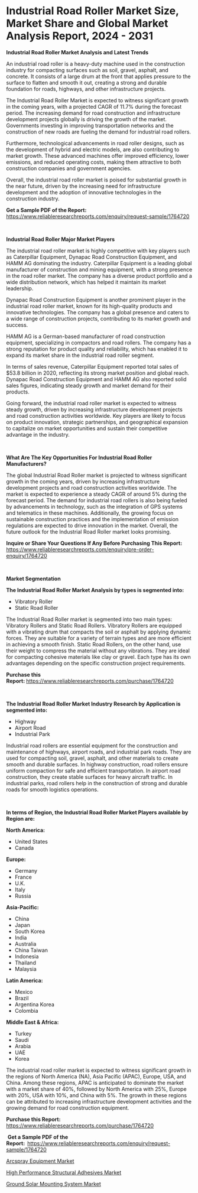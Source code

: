 <p><h1>Industrial Road Roller Market Size, Market Share and Global Market Analysis Report, 2024 - 2031</h1></p><p><strong>Industrial Road Roller Market Analysis and Latest Trends</strong></p>
<p><p>An industrial road roller is a heavy-duty machine used in the construction industry for compacting surfaces such as soil, gravel, asphalt, and concrete. It consists of a large drum at the front that applies pressure to the surface to flatten and smooth it out, creating a strong and durable foundation for roads, highways, and other infrastructure projects.</p><p>The Industrial Road Roller Market is expected to witness significant growth in the coming years, with a projected CAGR of 11.7% during the forecast period. The increasing demand for road construction and infrastructure development projects globally is driving the growth of the market. Governments investing in improving transportation networks and the construction of new roads are fueling the demand for industrial road rollers.</p><p>Furthermore, technological advancements in road roller designs, such as the development of hybrid and electric models, are also contributing to market growth. These advanced machines offer improved efficiency, lower emissions, and reduced operating costs, making them attractive to both construction companies and government agencies.</p><p>Overall, the industrial road roller market is poised for substantial growth in the near future, driven by the increasing need for infrastructure development and the adoption of innovative technologies in the construction industry.</p></p>
<p><strong>Get a Sample PDF of the Report:&nbsp;</strong> <a href="https://www.reliableresearchreports.com/enquiry/request-sample/1764720">https://www.reliableresearchreports.com/enquiry/request-sample/1764720</a></p>
<p>&nbsp;</p>
<p><strong>Industrial Road Roller Major Market Players</strong></p>
<p><p>The industrial road roller market is highly competitive with key players such as Caterpillar Equipment, Dynapac Road Construction Equipment, and HAMM AG dominating the industry. Caterpillar Equipment is a leading global manufacturer of construction and mining equipment, with a strong presence in the road roller market. The company has a diverse product portfolio and a wide distribution network, which has helped it maintain its market leadership.</p><p>Dynapac Road Construction Equipment is another prominent player in the industrial road roller market, known for its high-quality products and innovative technologies. The company has a global presence and caters to a wide range of construction projects, contributing to its market growth and success.</p><p>HAMM AG is a German-based manufacturer of road construction equipment, specializing in compactors and road rollers. The company has a strong reputation for product quality and reliability, which has enabled it to expand its market share in the industrial road roller segment.</p><p>In terms of sales revenue, Caterpillar Equipment reported total sales of $53.8 billion in 2020, reflecting its strong market position and global reach. Dynapac Road Construction Equipment and HAMM AG also reported solid sales figures, indicating steady growth and market demand for their products.</p><p>Going forward, the industrial road roller market is expected to witness steady growth, driven by increasing infrastructure development projects and road construction activities worldwide. Key players are likely to focus on product innovation, strategic partnerships, and geographical expansion to capitalize on market opportunities and sustain their competitive advantage in the industry.</p></p>
<p>&nbsp;</p>
<p><strong>What Are The Key Opportunities For Industrial Road Roller Manufacturers?</strong></p>
<p><p>The global Industrial Road Roller market is projected to witness significant growth in the coming years, driven by increasing infrastructure development projects and road construction activities worldwide. The market is expected to experience a steady CAGR of around 5% during the forecast period. The demand for industrial road rollers is also being fueled by advancements in technology, such as the integration of GPS systems and telematics in these machines. Additionally, the growing focus on sustainable construction practices and the implementation of emission regulations are expected to drive innovation in the market. Overall, the future outlook for the Industrial Road Roller market looks promising.</p></p>
<p><strong>Inquire or Share Your Questions If Any Before Purchasing This Report:</strong> <a href="https://www.reliableresearchreports.com/enquiry/pre-order-enquiry/1764720">https://www.reliableresearchreports.com/enquiry/pre-order-enquiry/1764720</a></p>
<p>&nbsp;</p>
<p><strong>Market Segmentation</strong></p>
<p><strong>The Industrial Road Roller Market Analysis by types is segmented into:</strong></p>
<p><ul><li>Vibratory Roller</li><li>Static Road Roller</li></ul></p>
<p><p>The Industrial Road Roller market is segmented into two main types: Vibratory Rollers and Static Road Rollers. Vibratory Rollers are equipped with a vibrating drum that compacts the soil or asphalt by applying dynamic forces. They are suitable for a variety of terrain types and are more efficient in achieving a smooth finish. Static Road Rollers, on the other hand, use their weight to compress the material without any vibrations. They are ideal for compacting cohesive materials like clay or gravel. Each type has its own advantages depending on the specific construction project requirements.</p></p>
<p><strong>Purchase this Report:&nbsp;</strong><a href="https://www.reliableresearchreports.com/purchase/1764720">https://www.reliableresearchreports.com/purchase/1764720</a></p>
<p>&nbsp;</p>
<p><strong>The Industrial Road Roller Market Industry Research by Application is segmented into:</strong></p>
<p><ul><li>Highway</li><li>Airport Road</li><li>Industrial Park</li></ul></p>
<p><p>Industrial road rollers are essential equipment for the construction and maintenance of highways, airport roads, and industrial park roads. They are used for compacting soil, gravel, asphalt, and other materials to create smooth and durable surfaces. In highway construction, road rollers ensure uniform compaction for safe and efficient transportation. In airport road construction, they create stable surfaces for heavy aircraft traffic. In industrial parks, road rollers help in the construction of strong and durable roads for smooth logistics operations.</p></p>
<p>&nbsp;</p>
<p><strong>In terms of Region, the Industrial Road Roller Market Players available by Region are:</strong></p>
<p>
    <p> <strong> North America: </strong>
        <ul>
            <li>United States</li>
            <li>Canada</li>
        </ul>
        </p> 
    <p> <strong> Europe: </strong>
        <ul>
            <li>Germany</li>
            <li>France</li>
            <li>U.K.</li>
            <li>Italy</li>
            <li>Russia</li>
        </ul>
        </p> 
    <p> <strong> Asia-Pacific: </strong>
        <ul>
            <li>China</li>
            <li>Japan</li>
            <li>South Korea</li>
            <li>India</li>
            <li>Australia</li>
            <li>China Taiwan</li>
            <li>Indonesia</li>
            <li>Thailand</li>
            <li>Malaysia</li>
        </ul>
        </p> 
    <p> <strong> Latin America: </strong>
        <ul>
            <li>Mexico</li>
            <li>Brazil</li>
            <li>Argentina Korea</li>
            <li>Colombia</li>
        </ul>
        </p> 
    <p> <strong> Middle East & Africa: </strong>
        <ul>
            <li>Turkey</li>
            <li>Saudi</li>
            <li>Arabia</li>
            <li>UAE</li>
            <li>Korea</li>
        </ul>
    </p>
    </p>
<p><p>The industrial road roller market is expected to witness significant growth in the regions of North America (NA), Asia Pacific (APAC), Europe, USA, and China. Among these regions, APAC is anticipated to dominate the market with a market share of 40%, followed by North America with 25%, Europe with 20%, USA with 10%, and China with 5%. The growth in these regions can be attributed to increasing infrastructure development activities and the growing demand for road construction equipment.</p></p>
<p><strong>Purchase this Report: </strong><a href="https://www.reliableresearchreports.com/purchase/1764720">https://www.reliableresearchreports.com/purchase/1764720</a></p>
<p>&nbsp;<strong>Get a Sample PDF of the Report:&nbsp;&nbsp;</strong><a href="https://www.reliableresearchreports.com/enquiry/request-sample/1764720">https://www.reliableresearchreports.com/enquiry/request-sample/1764720</a></p>
<p><strong></strong></p>
<p><p><a href="https://view.publitas.com/reportprime-1/arcspray-equipment-market-size-evaluating-its-market-trends-growth-and-projections-2023-2030/">Arcspray Equipment Market</a></p><p><a href="https://view.publitas.com/reportprime-1/high-performance-structural-adhesives-market-growth-market-trends-covid-19-impact-and-forecasts-for-period-from-2023-2030/">High Performance Structural Adhesives Market</a></p><p><a href="https://view.publitas.com/reportprime-1/ground-solar-mounting-system-market-research-report-unlocks-analysis-on-the-market-financial-status-market-size-and-market-revenue-upto-2031/">Ground Solar Mounting System Market</a></p></p>